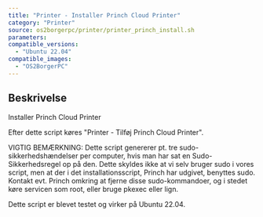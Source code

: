 ```yaml
---
title: "Printer - Installer Princh Cloud Printer"
category: "Printer"
source: os2borgerpc/printer/printer_princh_install.sh
parameters:
compatible_versions:
  - "Ubuntu 22.04"
compatible_images:
  - "OS2BorgerPC"
---
```


## Beskrivelse
Installer Princh Cloud Printer

Efter dette script køres "Printer - Tilføj Princh Cloud Printer".

VIGTIG BEMÆRKNING: Dette script genererer pt. tre sudo-sikkerhedshændelser per computer, hvis man har sat en Sudo-Sikkerhedsregel op på den.
Dette skyldes ikke at vi selv bruger sudo i vores script, men at der i det installationsscript, Princh har udgivet, benyttes sudo.
Kontakt evt. Princh omkring at fjerne disse sudo-kommandoer, og i stedet køre servicen som root, eller bruge pkexec eller lign.

Dette script er blevet testet og virker på Ubuntu 22.04.